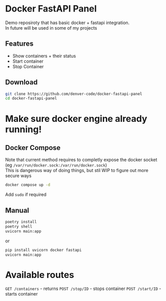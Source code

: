 # Docker FastAPI Panel  
Demo reposiroty that has basic docker + fastapi integration.  
In future will be used in some of my projects

## Features  
- Show containers + their status
- Start container
- Stop Container

## Download  
```bash
git clone https://github.com/denver-code/docker-fastapi-panel
cd docker-fastapi-panel
```

# Make sure docker engine already running!

## Docker Compose
Note that current method requires to completly expose the docker socket (eg `/var/run/docker.sock:/var/run/docker.sock`)  
This is dangerous way of doing things, but stil WIP to figure out more secure ways  
```bash
docker compose up -d
```  
Add `sudo` if required  

## Manual
```bash
poetry install
poetry shell
uvicorn main:app
```  
or  
```bash
pip install uvicorn docker fastapi
uvicorn main:app
```

# Available routes  
`GET /containers` - returns 
`POST /stop/ID` - stops container
`POST /start/ID` - starts container